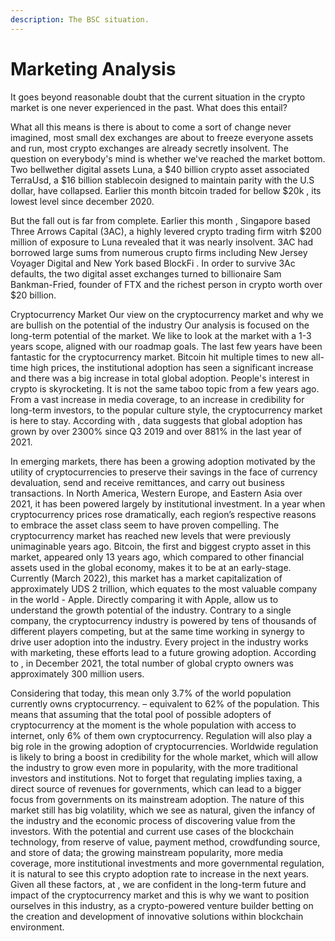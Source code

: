 ```yaml
---
description: The BSC situation.
---
```


# Marketing Analysis

It goes beyond reasonable doubt that the current situation in the crypto market is one never experienced in the past. What does this entail?

What all this means is there is about to come a sort of change never imagined, most small dex  exchanges are about to freeze everyone assets and run, most crypto exchanges are already secretly insolvent. The question on everybody's mind is whether we've reached the market bottom. Two bellwether digital assets Luna, a $40 billion crypto asset associated TerraUsd, a $16 billion stablecoin designed to maintain parity with the U.S  dollar, have collapsed. Earlier this month bitcoin traded for bellow $20k , its lowest level since december 2020.

But the fall out is far from complete. Earlier this month , Singapore based Three Arrows Capital (3AC), a highly levered  crypto trading firm witrh $200 million of exposure to Luna revealed that it was nearly insolvent. 3AC had borrowed large sums from numerous crupto firms including New Jersey Voyager Digital and New York based BlockFi . In order to survive 3Ac defaults, the two digital asset exchanges turned to billionaire Sam Bankman-Fried, founder of FTX and the richest person in crypto worth over $20 billion.

Cryptocurrency Market Our view on the cryptocurrency market and why we are bullish on the potential of the industry Our analysis is focused on the long-term potential of the market. We like to look at the market with a 1-3 years scope, aligned with our roadmap goals. The last few years have been fantastic for the cryptocurrency market. Bitcoin hit multiple times to new all-time high prices, the institutional adoption has seen a significant increase and there was a big increase in total global adoption. People's interest in crypto is skyrocketing. It is not the same taboo topic from a few years ago. From a vast increase in media coverage, to an increase in credibility for long-term investors, to the popular culture style, the cryptocurrency market is here to stay. According with , data suggests that global adoption has grown by over 2300% since Q3 2019 and over 881% in the last year of 2021.

In emerging markets, there has been a growing adoption motivated by the utility of cryptocurrencies to preserve their savings in the face of currency devaluation, send and receive remittances, and carry out business transactions. In North America, Western Europe, and Eastern Asia over 2021, it has been powered largely by institutional investment. In a year when cryptocurrency prices rose dramatically, each region’s respective reasons to embrace the asset class seem to have proven compelling. The cryptocurrency market has reached new levels that were previously unimaginable years ago. Bitcoin, the first and biggest crypto asset in this market, appeared only 13 years ago, which compared to other financial assets used in the global economy, makes it to be at an early-stage. Currently (March 2022), this market has a market capitalization of approximately UDS 2 trillion, which equates to the most valuable company in the world - Apple. Directly comparing it with Apple, allow us to understand the growth potential of the industry. Contrary to a single company, the cryptocurrency industry is powered by tens of thousands of different players competing, but at the same time working in synergy to drive user adoption into the industry. Every project in the industry works with marketing, these efforts lead to a future growing adoption. According to , in December 2021, the total number of global crypto owners was approximately 300 million users.

Considering that today, this mean only 3.7% of the world population currently owns cryptocurrency. – equivalent to 62% of the population. This means that assuming that the total pool of possible adopters of cryptocurrency at the moment is the whole population with access to internet, only 6% of them own cryptocurrency. Regulation will also play a big role in the growing adoption of cryptocurrencies. Worldwide regulation is likely to bring a boost in credibility for the whole market, which will allow the industry to grow even more in popularity, with the more traditional investors and institutions. Not to forget that regulating implies taxing, a direct source of revenues for governments, which can lead to a bigger focus from governments on its mainstream adoption. The nature of this market still has big volatility, which we see as natural, given the infancy of the industry and the economic process of discovering value from the investors. With the potential and current use cases of the blockchain technology, from reserve of value, payment method, crowdfunding source, and store of data; the growing mainstream popularity, more media coverage, more institutional investments and more governmental regulation, it is natural to see this crypto adoption rate to increase in the next years. Given all these factors, at , we are confident in the long-term future and impact of the cryptocurrency market and this is why we want to position ourselves in this industry, as a crypto-powered venture builder betting on the creation and development of innovative solutions within blockchain environment.
